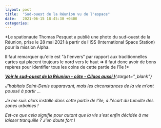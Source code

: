 ```yaml
---
layout: post
title:  "Sud-ouest de la Réunion vu de l'espace"
date:   2021-06-15 18:45:30 +0400
categories: 
---
```


*Le spationaute Thomas Pesquet a publié une photo du sud-ouest de la Réunion, prise le 28 mai 2021 à partir de l'ISS (International Space Station) pour la mission Alpha.

Il faut remarquer qu'elle est "à l'envers" par rapport aux traditionnelles cartes qui placent toujours le nord vers le haut => il faut donc avoir de bons repères pour identifier tous les coins de cette partie de l'île !*

*[**Voir le sud-ouest de la Réunion - côte - Cilaos aussi !**](https://www.flickr.com/photos/thom_astro/51244923605/){:target="_blank"}*

*J'habitais Saint-Denis auparavant, mais les circonstances de la vie m'ont poussé à partir ...*

*Je me suis alors installé dans cette partie de l'île, à l'écart du tumulte des zones urbaines !*

*Est-ce que cela signifie pour autant que la vie s'est enfin décidée à me laisser tranquille ? J'en doute fort !*